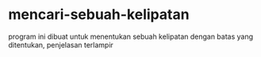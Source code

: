 # mencari-sebuah-kelipatan
program ini dibuat untuk menentukan sebuah kelipatan dengan batas yang ditentukan, penjelasan terlampir
